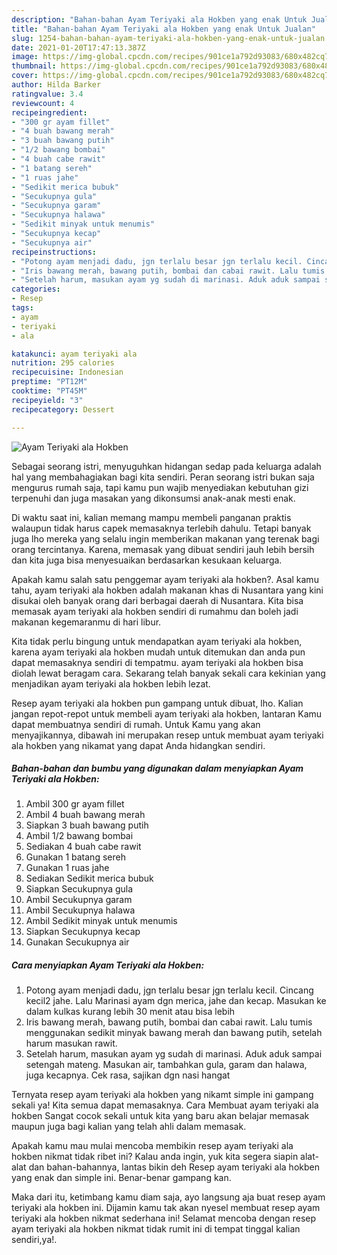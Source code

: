 ```yaml
---
description: "Bahan-bahan Ayam Teriyaki ala Hokben yang enak Untuk Jualan"
title: "Bahan-bahan Ayam Teriyaki ala Hokben yang enak Untuk Jualan"
slug: 1254-bahan-bahan-ayam-teriyaki-ala-hokben-yang-enak-untuk-jualan
date: 2021-01-20T17:47:13.387Z
image: https://img-global.cpcdn.com/recipes/901ce1a792d93083/680x482cq70/ayam-teriyaki-ala-hokben-foto-resep-utama.jpg
thumbnail: https://img-global.cpcdn.com/recipes/901ce1a792d93083/680x482cq70/ayam-teriyaki-ala-hokben-foto-resep-utama.jpg
cover: https://img-global.cpcdn.com/recipes/901ce1a792d93083/680x482cq70/ayam-teriyaki-ala-hokben-foto-resep-utama.jpg
author: Hilda Barker
ratingvalue: 3.4
reviewcount: 4
recipeingredient:
- "300 gr ayam fillet"
- "4 buah bawang merah"
- "3 buah bawang putih"
- "1/2 bawang bombai"
- "4 buah cabe rawit"
- "1 batang sereh"
- "1 ruas jahe"
- "Sedikit merica bubuk"
- "Secukupnya gula"
- "Secukupnya garam"
- "Secukupnya halawa"
- "Sedikit minyak untuk menumis"
- "Secukupnya kecap"
- "Secukupnya air"
recipeinstructions:
- "Potong ayam menjadi dadu, jgn terlalu besar jgn terlalu kecil. Cincang kecil2 jahe. Lalu Marinasi ayam dgn merica, jahe dan kecap. Masukan ke dalam kulkas kurang lebih 30 menit atau bisa lebih"
- "Iris bawang merah, bawang putih, bombai dan cabai rawit. Lalu tumis menggunakan sedikit minyak bawang merah dan bawang putih, setelah harum masukan rawit."
- "Setelah harum, masukan ayam yg sudah di marinasi. Aduk aduk sampai setengah mateng. Masukan air, tambahkan gula, garam dan halawa, juga kecapnya. Cek rasa, sajikan dgn nasi hangat"
categories:
- Resep
tags:
- ayam
- teriyaki
- ala

katakunci: ayam teriyaki ala 
nutrition: 295 calories
recipecuisine: Indonesian
preptime: "PT12M"
cooktime: "PT45M"
recipeyield: "3"
recipecategory: Dessert

---
```



![Ayam Teriyaki ala Hokben](https://img-global.cpcdn.com/recipes/901ce1a792d93083/680x482cq70/ayam-teriyaki-ala-hokben-foto-resep-utama.jpg)

Sebagai seorang istri, menyuguhkan hidangan sedap pada keluarga adalah hal yang membahagiakan bagi kita sendiri. Peran seorang istri bukan saja mengurus rumah saja, tapi kamu pun wajib menyediakan kebutuhan gizi terpenuhi dan juga masakan yang dikonsumsi anak-anak mesti enak.

Di waktu  saat ini, kalian memang mampu membeli panganan praktis walaupun tidak harus capek memasaknya terlebih dahulu. Tetapi banyak juga lho mereka yang selalu ingin memberikan makanan yang terenak bagi orang tercintanya. Karena, memasak yang dibuat sendiri jauh lebih bersih dan kita juga bisa menyesuaikan berdasarkan kesukaan keluarga. 



Apakah kamu salah satu penggemar ayam teriyaki ala hokben?. Asal kamu tahu, ayam teriyaki ala hokben adalah makanan khas di Nusantara yang kini disukai oleh banyak orang dari berbagai daerah di Nusantara. Kita bisa memasak ayam teriyaki ala hokben sendiri di rumahmu dan boleh jadi makanan kegemaranmu di hari libur.

Kita tidak perlu bingung untuk mendapatkan ayam teriyaki ala hokben, karena ayam teriyaki ala hokben mudah untuk ditemukan dan anda pun dapat memasaknya sendiri di tempatmu. ayam teriyaki ala hokben bisa diolah lewat beragam cara. Sekarang telah banyak sekali cara kekinian yang menjadikan ayam teriyaki ala hokben lebih lezat.

Resep ayam teriyaki ala hokben pun gampang untuk dibuat, lho. Kalian jangan repot-repot untuk membeli ayam teriyaki ala hokben, lantaran Kamu dapat membuatnya sendiri di rumah. Untuk Kamu yang akan menyajikannya, dibawah ini merupakan resep untuk membuat ayam teriyaki ala hokben yang nikamat yang dapat Anda hidangkan sendiri.

<!--inarticleads1-->

##### Bahan-bahan dan bumbu yang digunakan dalam menyiapkan Ayam Teriyaki ala Hokben:

1. Ambil 300 gr ayam fillet
1. Ambil 4 buah bawang merah
1. Siapkan 3 buah bawang putih
1. Ambil 1/2 bawang bombai
1. Sediakan 4 buah cabe rawit
1. Gunakan 1 batang sereh
1. Gunakan 1 ruas jahe
1. Sediakan Sedikit merica bubuk
1. Siapkan Secukupnya gula
1. Ambil Secukupnya garam
1. Ambil Secukupnya halawa
1. Ambil Sedikit minyak untuk menumis
1. Siapkan Secukupnya kecap
1. Gunakan Secukupnya air




<!--inarticleads2-->

##### Cara menyiapkan Ayam Teriyaki ala Hokben:

1. Potong ayam menjadi dadu, jgn terlalu besar jgn terlalu kecil. Cincang kecil2 jahe. Lalu Marinasi ayam dgn merica, jahe dan kecap. Masukan ke dalam kulkas kurang lebih 30 menit atau bisa lebih
1. Iris bawang merah, bawang putih, bombai dan cabai rawit. Lalu tumis menggunakan sedikit minyak bawang merah dan bawang putih, setelah harum masukan rawit.
1. Setelah harum, masukan ayam yg sudah di marinasi. Aduk aduk sampai setengah mateng. Masukan air, tambahkan gula, garam dan halawa, juga kecapnya. Cek rasa, sajikan dgn nasi hangat




Ternyata resep ayam teriyaki ala hokben yang nikamt simple ini gampang sekali ya! Kita semua dapat memasaknya. Cara Membuat ayam teriyaki ala hokben Sangat cocok sekali untuk kita yang baru akan belajar memasak maupun juga bagi kalian yang telah ahli dalam memasak.

Apakah kamu mau mulai mencoba membikin resep ayam teriyaki ala hokben nikmat tidak ribet ini? Kalau anda ingin, yuk kita segera siapin alat-alat dan bahan-bahannya, lantas bikin deh Resep ayam teriyaki ala hokben yang enak dan simple ini. Benar-benar gampang kan. 

Maka dari itu, ketimbang kamu diam saja, ayo langsung aja buat resep ayam teriyaki ala hokben ini. Dijamin kamu tak akan nyesel membuat resep ayam teriyaki ala hokben nikmat sederhana ini! Selamat mencoba dengan resep ayam teriyaki ala hokben nikmat tidak rumit ini di tempat tinggal kalian sendiri,ya!.

